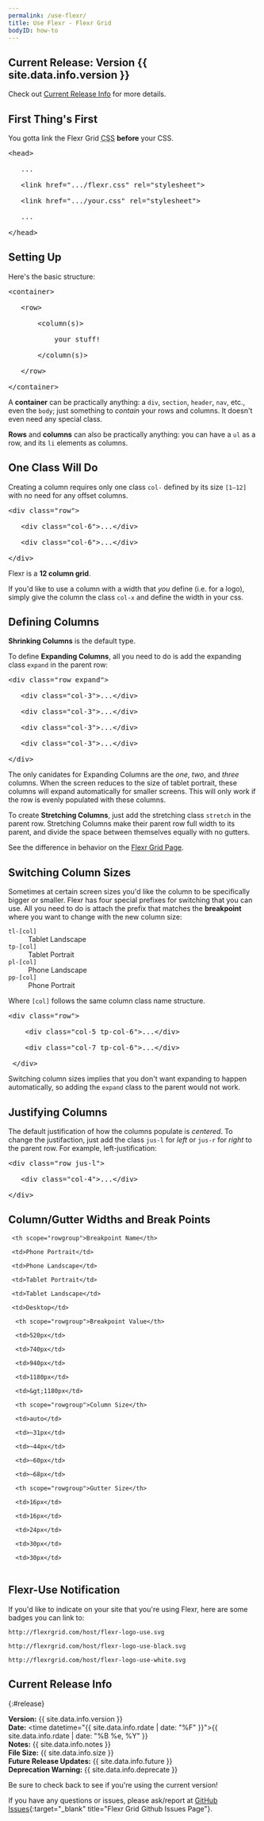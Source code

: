 ```yaml
---
permalink: /use-flexr/
title: Use Flexr - Flexr Grid
bodyID: how-to
---
```


## Current Release: Version {{ site.data.info.version }}

Check out [Current Release Info](#release) for more details.

## First Thing's First

You gotta link the Flexr Grid <abbr title="Cascading Style Sheets">CSS</abbr> <strong>before</strong> your CSS.

<pre>&lt;head&gt;

   ...

   &lt;link href=".../<span>flexr.css</span>" rel="stylesheet"&gt;

   &lt;link href=".../your.css" rel="stylesheet"&gt;

   ...

&lt;/head&gt;</pre>

## Setting Up

Here's the basic structure:

<pre>&lt;container&gt;

   &lt;row&gt;

       &lt;column(s)&gt;

           <span>your stuff!</span>

       &lt;/column(s)&gt;

   &lt;/row&gt;

&lt;/container&gt;</pre>

A <strong>container</strong> can be practically anything: a `div`, `section`, `header`, `nav`, etc., even the `body`; just something to <em>contain</em> your rows and columns. It doesn't even need any special class.

<strong>Rows</strong> and <strong>columns</strong> can also be practically anything: you can have a `ul` as a row, and its `li` elements as columns.

## One Class Will Do

Creating a column requires only one class `col-` defined by its size `[1–12]` with no need for any offset columns.

<pre>&lt;div class="row"&gt;

   &lt;div class="<span>col-6</span>"&gt;...&lt;/div&gt;

   &lt;div class="<span>col-6</span>"&gt;...&lt;/div&gt;

&lt;/div&gt;</pre>

Flexr is a <strong>12 column grid</strong>.

If you'd like to use a column with a width that _you_ define (i.e. for a logo), simply give the column the class `col-x` and define the width in your css.

## Defining Columns

<strong>Shrinking Columns</strong> is the default type.

To define <strong>Expanding Columns</strong>, all you need to do is add the expanding class `expand` in the parent row:

<pre>&lt;div class="row <span>expand</span>"&gt;

   &lt;div class="col-3"&gt;...&lt;/div&gt;

   &lt;div class="col-3"&gt;...&lt;/div&gt;

   &lt;div class="col-3"&gt;...&lt;/div&gt;

   &lt;div class="col-3"&gt;...&lt;/div&gt;

&lt;/div&gt;</pre>

The only canidates for Expanding Columns are the _one_, _two_, and _three_ columns. When the screen reduces to the size of tablet portrait, these columns will expand automatically for smaller screens. This will only work if the row is evenly populated with these columns.

To create <strong>Stretching Columns</strong>, just add the stretching class `stretch` in the parent row. Stretching Columns make their parent row full width to its parent, and divide the space between themselves equally with no gutters.

See the difference in behavior on the [Flexr Grid Page](/flexr-grid/).

## Switching Column Sizes

Sometimes at certain screen sizes you'd like the column to be specifically bigger or smaller. Flexr has four special prefixes for switching that you can use. All you need to do is attach the prefix that matches the <strong>breakpoint</strong> where you want to change with the new column size:

<dl>
   <dt><code>tl-[col]</code></dt>
   <dd>Tablet Landscape</dd>
   <dt><code>tp-[col]</code></dt>
   <dd>Tablet Portrait</dd>
   <dt><code>pl-[col]</code></dt>
   <dd>Phone Landscape</dd>
   <dt><code>pp-[col]</code></dt>
   <dd>Phone Portrait</dd>
</dl>

Where `[col]` follows the same column class name structure.

 <pre>&lt;div class="row"&gt;

    &lt;div class="col-5 <span>tp-col-6</span>"&gt;...&lt;/div&gt;

    &lt;div class="col-7 <span>tp-col-6</span>"&gt;...&lt;/div&gt;

 &lt;/div&gt;</pre>

Switching column sizes implies that you don't want expanding to happen automatically, so adding the `expand` class to the parent would not work.

## Justifying Columns

The default justification of how the columns populate is _centered_. To change the justifaction, just add the class `jus-l` for _left_ or `jus-r` for _right_ to the parent row. For example, left-justification:

<pre>&lt;div class="row <span>jus-l</span>"&gt;

   &lt;div class="col-4"&gt;...&lt;/div&gt;

&lt;/div&gt;</pre>

## Column/Gutter Widths and Break&nbsp;Points

<table>

   <tr>

     <th scope="rowgroup">Breakpoint Name</th>

     <td>Phone Portrait</td>

     <td>Phone Landscape</td>

     <td>Tablet Portrait</td>

     <td>Tablet Landscape</td>

     <td>Desktop</td>

   </tr>

   <tr>

      <th scope="rowgroup">Breakpoint Value</th>

      <td>520px</td>

      <td>740px</td>

      <td>940px</td>

      <td>1180px</td>

      <td>&gt;1180px</td>

   </tr>

   <tr>

      <th scope="rowgroup">Column Size</th>

      <td>auto</td>

      <td>~31px</td>

      <td>~44px</td>

      <td>~60px</td>

      <td>~68px</td>

   </tr>

   <tr>

      <th scope="rowgroup">Gutter Size</th>

      <td>16px</td>

      <td>16px</td>

      <td>24px</td>

      <td>30px</td>

      <td>30px</td>

   </tr>

</table>

## Flexr-Use Notification

If you'd like to indicate on your site that you're using Flexr, here are some badges you can link to:

```
http://flexrgrid.com/host/flexr-logo-use.svg

http://flexrgrid.com/host/flexr-logo-use-black.svg

http://flexrgrid.com/host/flexr-logo-use-white.svg
```

## Current Release Info
{:#release}

**Version:** {{ site.data.info.version }}<br>
**Date:** <time datetime="{{ site.data.info.rdate | date: "%F" }}">{{ site.data.info.rdate | date: "%B %e, %Y" }}</time><br>
**Notes:** {{ site.data.info.notes }}<br>
**File Size:** {{ site.data.info.size }}<br>
**Future Release Updates:** {{ site.data.info.future }}<br>
**Deprecation Warning:** {{ site.data.info.deprecate }}

Be sure to check back to see if you're using the current version!

If you have any questions or issues, please ask/report at [GitHub Issues](https://github.com/dmbdesignpdx/flexr/issues){:target="_blank" title="Flexr Grid Github Issues Page"}.
